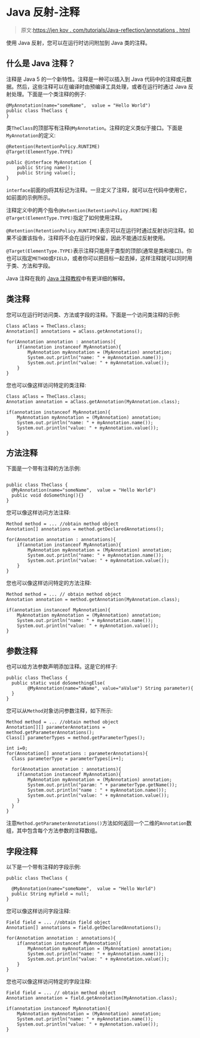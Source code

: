 # Java 反射-注释

> 原文:[https://jen kov . com/tutorials/Java-reflection/annotations . html](https://jenkov.com/tutorials/java-reflection/annotations.html)

使用 Java 反射，您可以在运行时访问附加到 Java 类的注释。

## 什么是 Java 注释？

注释是 Java 5 的一个新特性。注释是一种可以插入到 Java 代码中的注释或元数据。然后，这些注释可以在编译时由预编译工具处理，或者在运行时通过 Java 反射处理。下面是一个类注释的例子:

```
@MyAnnotation(name="someName",  value = "Hello World")
public class TheClass {
}

```

类`TheClass`的顶部写有注释`@MyAnnotation`。注释的定义类似于接口。下面是`MyAnnotation`的定义:

```
@Retention(RetentionPolicy.RUNTIME)
@Target(ElementType.TYPE)

public @interface MyAnnotation {
    public String name();
    public String value();
}

```

`interface`前面的`@`将其标记为注释。一旦定义了注释，就可以在代码中使用它，如前面的示例所示。

注释定义中的两个指令`@Retention(RetentionPolicy.RUNTIME)`和`@Target(ElementType.TYPE)`指定了如何使用注释。

`@Retention(RetentionPolicy.RUNTIME)`表示可以在运行时通过反射访问注释。如果不设置该指令，注释将不会在运行时保留，因此不能通过反射使用。

`@Target(ElementType.TYPE)`表示注释只能用于类型的顶部(通常是类和接口)。你也可以指定`METHOD`或`FIELD`，或者你可以把目标一起去掉，这样注释就可以同时用于类、方法和字段。

Java 注释在我的 [Java 注释教程](/java/annotations.html)中有更详细的解释。

## 类注释

您可以在运行时访问类、方法或字段的注释。下面是一个访问类注释的示例:

```
Class aClass = TheClass.class;
Annotation[] annotations = aClass.getAnnotations();

for(Annotation annotation : annotations){
    if(annotation instanceof MyAnnotation){
        MyAnnotation myAnnotation = (MyAnnotation) annotation;
        System.out.println("name: " + myAnnotation.name());
        System.out.println("value: " + myAnnotation.value());
    }
}

```

您也可以像这样访问特定的类注释:

```
Class aClass = TheClass.class;
Annotation annotation = aClass.getAnnotation(MyAnnotation.class);

if(annotation instanceof MyAnnotation){
    MyAnnotation myAnnotation = (MyAnnotation) annotation;
    System.out.println("name: " + myAnnotation.name());
    System.out.println("value: " + myAnnotation.value());
}

```

## 方法注释

下面是一个带有注释的方法示例:

```

public class TheClass {
  @MyAnnotation(name="someName",  value = "Hello World")
  public void doSomething(){}
}

```

您可以像这样访问方法注释:

```
Method method = ... //obtain method object
Annotation[] annotations = method.getDeclaredAnnotations();

for(Annotation annotation : annotations){
    if(annotation instanceof MyAnnotation){
        MyAnnotation myAnnotation = (MyAnnotation) annotation;
        System.out.println("name: " + myAnnotation.name());
        System.out.println("value: " + myAnnotation.value());
    }
}

```

您也可以像这样访问特定的方法注释:

```
Method method = ... // obtain method object
Annotation annotation = method.getAnnotation(MyAnnotation.class);

if(annotation instanceof MyAnnotation){
    MyAnnotation myAnnotation = (MyAnnotation) annotation;
    System.out.println("name: " + myAnnotation.name());
    System.out.println("value: " + myAnnotation.value());
}

```

## 参数注释

也可以给方法参数声明添加注释。这是它的样子:

```
public class TheClass {
  public static void doSomethingElse(
        @MyAnnotation(name="aName", value="aValue") String parameter){
  }
}

```

您可以从`Method`对象访问参数注释，如下所示:

```
Method method = ... //obtain method object
Annotation[][] parameterAnnotations = method.getParameterAnnotations();
Class[] parameterTypes = method.getParameterTypes();

int i=0;
for(Annotation[] annotations : parameterAnnotations){
  Class parameterType = parameterTypes[i++];

  for(Annotation annotation : annotations){
    if(annotation instanceof MyAnnotation){
        MyAnnotation myAnnotation = (MyAnnotation) annotation;
        System.out.println("param: " + parameterType.getName());
        System.out.println("name : " + myAnnotation.name());
        System.out.println("value: " + myAnnotation.value());
    }
  }
}

```

注意`Method.getParameterAnnotations()`方法如何返回一个二维的`Annotation`数组，其中包含每个方法参数的注释数组。

## 字段注释

以下是一个带有注释的字段示例:

```
public class TheClass {

  @MyAnnotation(name="someName",  value = "Hello World")
  public String myField = null;
}

```

您可以像这样访问字段注释:

```
Field field = ... //obtain field object
Annotation[] annotations = field.getDeclaredAnnotations();

for(Annotation annotation : annotations){
    if(annotation instanceof MyAnnotation){
        MyAnnotation myAnnotation = (MyAnnotation) annotation;
        System.out.println("name: " + myAnnotation.name());
        System.out.println("value: " + myAnnotation.value());
    }
}

```

您也可以像这样访问特定的字段注释:

```
Field field = ... // obtain method object
Annotation annotation = field.getAnnotation(MyAnnotation.class);

if(annotation instanceof MyAnnotation){
    MyAnnotation myAnnotation = (MyAnnotation) annotation;
    System.out.println("name: " + myAnnotation.name());
    System.out.println("value: " + myAnnotation.value());
}

```